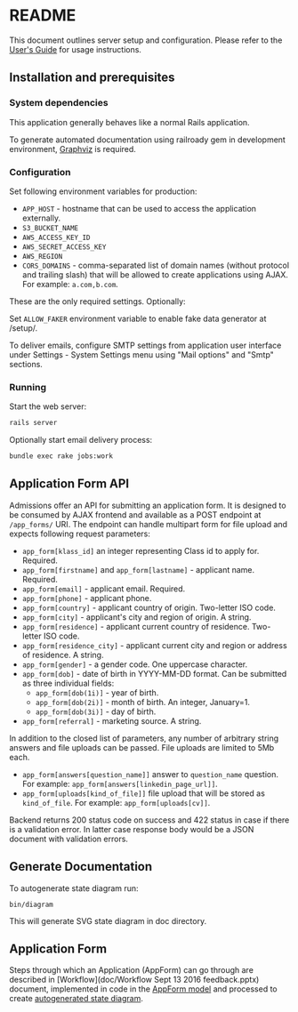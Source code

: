 # README

This document outlines server setup and configuration. Please refer to the [User's Guide](doc/USAGE.md) for usage instructions.

## Installation and prerequisites

### System dependencies

This application generally behaves like a normal Rails application.

To generate automated documentation using railroady gem in development environment, [Graphviz](http://www.graphviz.org) is required.

### Configuration

Set following environment variables for production:
* `APP_HOST` - hostname that can be used to access the application externally.
* `S3_BUCKET_NAME`
* `AWS_ACCESS_KEY_ID`
* `AWS_SECRET_ACCESS_KEY`
* `AWS_REGION`
* `CORS_DOMAINS` - comma-separated list of domain names (without protocol and trailing slash) that will be allowed to create applications using AJAX. For example: `a.com,b.com`.

These are the only required settings. Optionally:

Set `ALLOW_FAKER` environment variable to enable fake data generator at /setup/.

To deliver emails, configure SMTP settings from application user interface under Settings - System Settings menu using "Mail options" and "Smtp" sections.

### Running

Start the web server:

```bash
rails server
```

Optionally start email delivery process:

```bash
bundle exec rake jobs:work
```

## Application Form API

Admissions offer an API for submitting an application form. It is designed to be consumed by AJAX frontend and available as a POST endpoint at `/app_forms/` URI. The endpoint can handle multipart form for file upload and expects following request parameters:
* `app_form[klass_id]` an integer representing Class id to apply for. Required.
* `app_form[firstname]` and `app_form[lastname]` - applicant name. Required.
* `app_form[email]` - applicant email. Required.
* `app_form[phone]` - applicant phone.
* `app_form[country]` - applicant country of origin. Two-letter ISO code.
* `app_form[city]` - applicant's city and region of origin. A string.
* `app_form[residence]` - applicant current country of residence. Two-letter ISO code.
* `app_form[residence_city]` - applicant current city and region or address of residence. A string.
* `app_form[gender]` - a gender code. One uppercase character.
* `app_form[dob]` - date of birth in YYYY-MM-DD format. Can be submitted as three individual fields:
  * `app_form[dob(1i)]` - year of birth.
  * `app_form[dob(2i)]` - month of birth. An integer, January=1.
  * `app_form[dob(3i)]` - day of birth.
* `app_form[referral]` - marketing source. A string.

In addition to the closed list of parameters, any number of arbitrary string answers and file uploads can be passed. File uploads are limited to 5Mb each.

* `app_form[answers[question_name]]` answer to `question_name` question. For example: `app_form[answers[linkedin_page_url]]`.
* `app_form[uploads[kind_of_file]]` file upload that will be stored as `kind_of_file`. For example: `app_form[uploads[cv]]`.

Backend returns 200 status code on success and 422 status in case if there is a validation error. In latter case response body would be a JSON document with validation errors.

## Generate Documentation

To autogenerate state diagram run:

    bin/diagram

This will generate SVG state diagram in doc directory.

## Application Form

Steps through which an Application (AppForm) can go through are
described in [Workflow](doc/Workflow Sept 13 2016 feedback.pptx) document,
implemented in code in the [AppForm model](app/models/appform.rb) and processed to create [autogenerated state diagram](doc/states.svg).